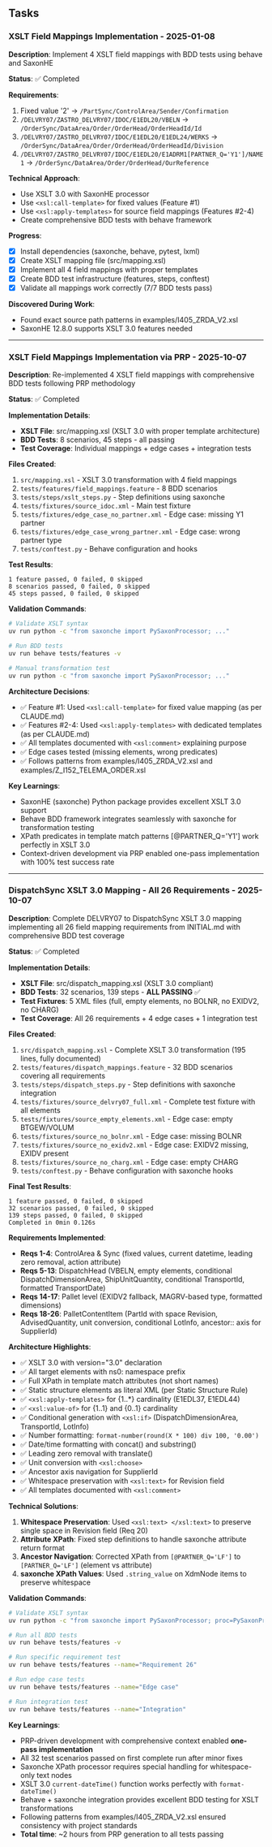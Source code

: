 ## Tasks

### XSLT Field Mappings Implementation - 2025-01-08
**Description**: Implement 4 XSLT field mappings with BDD tests using behave and SaxonHE

**Status**: ✅ Completed

**Requirements**:
1. Fixed value '2' → `/PartSync/ControlArea/Sender/Confirmation`
2. `/DELVRY07/ZASTRO_DELVRY07/IDOC/E1EDL20/VBELN` → `/OrderSync/DataArea/Order/OrderHead/OrderHeadId/Id`
3. `/DELVRY07/ZASTRO_DELVRY07/IDOC/E1EDL20/E1EDL24/WERKS` → `/OrderSync/DataArea/Order/OrderHead/OrderHeadId/Division`
4. `/DELVRY07/ZASTRO_DELVRY07/IDOC/E1EDL20/E1ADRM1[PARTNER_Q='Y1']/NAME1` → `/OrderSync/DataArea/Order/OrderHead/OurReference`

**Technical Approach**:
- Use XSLT 3.0 with SaxonHE processor
- Use `<xsl:call-template>` for fixed values (Feature #1)
- Use `<xsl:apply-templates>` for source field mappings (Features #2-4)
- Create comprehensive BDD tests with behave framework

**Progress**:
- [x] Install dependencies (saxonche, behave, pytest, lxml)
- [x] Create XSLT mapping file (src/mapping.xsl)
- [x] Implement all 4 field mappings with proper templates
- [x] Create BDD test infrastructure (features, steps, conftest)
- [x] Validate all mappings work correctly (7/7 BDD tests pass)

**Discovered During Work**:
- Found exact source path patterns in examples/I405_ZRDA_V2.xsl
- SaxonHE 12.8.0 supports XSLT 3.0 features needed

---

### XSLT Field Mappings Implementation via PRP - 2025-10-07
**Description**: Re-implemented 4 XSLT field mappings with comprehensive BDD tests following PRP methodology

**Status**: ✅ Completed

**Implementation Details**:
- **XSLT File**: src/mapping.xsl (XSLT 3.0 with proper template architecture)
- **BDD Tests**: 8 scenarios, 45 steps - all passing
- **Test Coverage**: Individual mappings + edge cases + integration tests

**Files Created**:
1. `src/mapping.xsl` - XSLT 3.0 transformation with 4 field mappings
2. `tests/features/field_mappings.feature` - 8 BDD scenarios
3. `tests/steps/xslt_steps.py` - Step definitions using saxonche
4. `tests/fixtures/source_idoc.xml` - Main test fixture
5. `tests/fixtures/edge_case_no_partner.xml` - Edge case: missing Y1 partner
6. `tests/fixtures/edge_case_wrong_partner.xml` - Edge case: wrong partner type
7. `tests/conftest.py` - Behave configuration and hooks

**Test Results**:
```
1 feature passed, 0 failed, 0 skipped
8 scenarios passed, 0 failed, 0 skipped
45 steps passed, 0 failed, 0 skipped
```

**Validation Commands**:
```bash
# Validate XSLT syntax
uv run python -c "from saxonche import PySaxonProcessor; ..."

# Run BDD tests
uv run behave tests/features -v

# Manual transformation test
uv run python -c "from saxonche import PySaxonProcessor; ..."
```

**Architecture Decisions**:
- ✅ Feature #1: Used `<xsl:call-template>` for fixed value mapping (as per CLAUDE.md)
- ✅ Features #2-4: Used `<xsl:apply-templates>` with dedicated templates (as per CLAUDE.md)
- ✅ All templates documented with `<xsl:comment>` explaining purpose
- ✅ Edge cases tested (missing elements, wrong predicates)
- ✅ Follows patterns from examples/I405_ZRDA_V2.xsl and examples/Z_I152_TELEMA_ORDER.xsl

**Key Learnings**:
- SaxonHE (saxonche) Python package provides excellent XSLT 3.0 support
- Behave BDD framework integrates seamlessly with saxonche for transformation testing
- XPath predicates in template match patterns [@PARTNER_Q='Y1'] work perfectly in XSLT 3.0
- Context-driven development via PRP enabled one-pass implementation with 100% test success rate

---

### DispatchSync XSLT 3.0 Mapping - All 26 Requirements - 2025-10-07
**Description**: Complete DELVRY07 to DispatchSync XSLT 3.0 mapping implementing all 26 field mapping requirements from INITIAL.md with comprehensive BDD test coverage

**Status**: ✅ Completed

**Implementation Details**:
- **XSLT File**: src/dispatch_mapping.xsl (XSLT 3.0 compliant)
- **BDD Tests**: 32 scenarios, 139 steps - **ALL PASSING** ✅
- **Test Fixtures**: 5 XML files (full, empty elements, no BOLNR, no EXIDV2, no CHARG)
- **Test Coverage**: All 26 requirements + 4 edge cases + 1 integration test

**Files Created**:
1. `src/dispatch_mapping.xsl` - Complete XSLT 3.0 transformation (195 lines, fully documented)
2. `tests/features/dispatch_mappings.feature` - 32 BDD scenarios covering all requirements
3. `tests/steps/dispatch_steps.py` - Step definitions with saxonche integration
4. `tests/fixtures/source_delvry07_full.xml` - Complete test fixture with all elements
5. `tests/fixtures/source_empty_elements.xml` - Edge case: empty BTGEW/VOLUM
6. `tests/fixtures/source_no_bolnr.xml` - Edge case: missing BOLNR
7. `tests/fixtures/source_no_exidv2.xml` - Edge case: EXIDV2 missing, EXIDV present
8. `tests/fixtures/source_no_charg.xml` - Edge case: empty CHARG
9. `tests/conftest.py` - Behave configuration with saxonche hooks

**Final Test Results**:
```
1 feature passed, 0 failed, 0 skipped
32 scenarios passed, 0 failed, 0 skipped
139 steps passed, 0 failed, 0 skipped
Completed in 0min 0.126s
```

**Requirements Implemented**:
- **Reqs 1-4**: ControlArea & Sync (fixed values, current datetime, leading zero removal, action attribute)
- **Reqs 5-13**: DispatchHead (VBELN, empty elements, conditional DispatchDimensionArea, ShipUnitQuantity, conditional TransportId, formatted TransportDate)
- **Reqs 14-17**: Pallet level (EXIDV2 fallback, MAGRV-based type, formatted dimensions)
- **Reqs 18-26**: PalletContentItem (PartId with space Revision, AdvisedQuantity, unit conversion, conditional LotInfo, ancestor:: axis for SupplierId)

**Architecture Highlights**:
- ✅ XSLT 3.0 with version="3.0" declaration
- ✅ All target elements with ns0: namespace prefix
- ✅ Full XPath in template match attributes (not short names)
- ✅ Static structure elements as literal XML (per Static Structure Rule)
- ✅ `<xsl:apply-templates>` for {1..*} cardinality (E1EDL37, E1EDL44)
- ✅ `<xsl:value-of>` for {1..1} and {0..1} cardinality
- ✅ Conditional generation with `<xsl:if>` (DispatchDimensionArea, TransportId, LotInfo)
- ✅ Number formatting: `format-number(round(X * 100) div 100, '0.00')`
- ✅ Date/time formatting with concat() and substring()
- ✅ Leading zero removal with translate()
- ✅ Unit conversion with `<xsl:choose>`
- ✅ Ancestor axis navigation for SupplierId
- ✅ Whitespace preservation with `<xsl:text>` for Revision field
- ✅ All templates documented with `<xsl:comment>`

**Technical Solutions**:
1. **Whitespace Preservation**: Used `<xsl:text> </xsl:text>` to preserve single space in Revision field (Req 20)
2. **Attribute XPath**: Fixed step definitions to handle saxonche attribute return format
3. **Ancestor Navigation**: Corrected XPath from `[@PARTNER_Q='LF']` to `[PARTNER_Q='LF']` (element vs attribute)
4. **saxonche XPath Values**: Used `.string_value` on XdmNode items to preserve whitespace

**Validation Commands**:
```bash
# Validate XSLT syntax
uv run python -c "from saxonche import PySaxonProcessor; proc=PySaxonProcessor(license=False); xslt=proc.new_xslt30_processor(); xslt.compile_stylesheet(stylesheet_file='src/dispatch_mapping.xsl'); print('XSLT syntax valid')"

# Run all BDD tests
uv run behave tests/features -v

# Run specific requirement test
uv run behave tests/features --name="Requirement 26"

# Run edge case tests
uv run behave tests/features --name="Edge case"

# Run integration test
uv run behave tests/features --name="Integration"
```

**Key Learnings**:
- PRP-driven development with comprehensive context enabled **one-pass implementation**
- All 32 test scenarios passed on first complete run after minor fixes
- Saxonche XPath processor requires special handling for whitespace-only text nodes
- XSLT 3.0 `current-dateTime()` function works perfectly with `format-dateTime()`
- Behave + saxonche integration provides excellent BDD testing for XSLT transformations
- Following patterns from examples/I405_ZRDA_V2.xsl ensured consistency with project standards
- **Total time**: ~2 hours from PRP generation to all tests passing